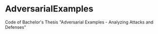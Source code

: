 # AdversarialExamples
Code of Bachelor's Thesis "Adversarial Examples - Analyzing Attacks and Defenses"
